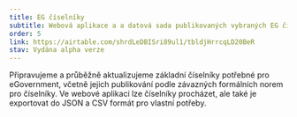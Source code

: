 ```yaml
---
title: EG číselníky
subtitle: Webová aplikace a a datová sada publikovaných vybraných EG číselníků pro potřeby veřejné správy a dodavatelů
order: 5
link: https://airtable.com/shrdLeDBISri89ul1/tbldjHrrcqLD20BeR
stav: Vydána alpha verze
---
```


Připravujeme a průběžně aktualizujeme základní číselníky potřebné pro eGovernment, včetně jejich publikování podle závazných formálních norem pro číselníky. Ve webové aplikaci lze číselníky procházet, ale také je exportovat do JSON a CSV formát pro vlastní potřeby.